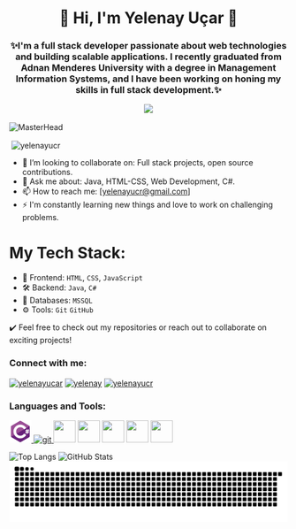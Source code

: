 <h1 align="center">🚀 Hi, I'm Yelenay Uçar 👋</h1>
<h3 align="center">✨I'm a full stack developer passionate about web technologies and building scalable applications. I recently graduated from Adnan Menderes University with a degree in Management Information Systems, and I have been working on honing my skills in full stack development.✨</h3>

<p align="center">
  <a href="https://github.com/yelenayucr/readme-typing-svg">
    <img src="https://readme-typing-svg.demolab.com/?lines=Always%20learning%20new%20things&font=Fira%20Code&center=true&width=440&height=45&color=f75c7e&vCenter=true&pause=1000&size=22" /></a>
</p>

![MasterHead](https://media3.giphy.com/media/v1.Y2lkPTc5MGI3NjExaGMxbXE3OXN4bW03NWp4YTlpNHkyZGYzNjF3M2F1eW11dGRwZjlpcyZlcD12MV9pbnRlcm5hbF9naWZfYnlfaWQmY3Q9Zw/P0WdWDLyQXQyKTUsot/giphy.gif)

<p>&nbsp;<img align="center" src="https://media3.giphy.com/media/v1.Y2lkPTc5MGI3NjExaGMxbXE3OXN4bW03NWp4YTlpNHkyZGYzNjF3M2F1eW11dGRwZjlpcyZlcD12MV9pbnRlcm5hbF9naWZfYnlfaWQmY3Q9Zw/P0WdWDLyQXQyKTUsot/giphy.gif" alt="yelenayucr" /></p>
  
- 👯 I’m looking to collaborate on: Full stack projects, open source contributions.
- 💬 Ask me about: Java, HTML-CSS, Web Development, C#.
- 📫 How to reach me: [yelenayucr@gmail.com]
- ⚡ I'm constantly learning new things and love to work on challenging problems.

# My Tech Stack:
- 🎨 Frontend: `HTML`, `CSS`, `JavaScript`
- 🛠️ Backend: `Java`, `C#`
- 💾 Databases: `MSSQL`
- ⚙️ Tools: `Git` `GitHub`
 
 ✔️ Feel free to check out my repositories or reach out to collaborate on exciting projects!

<h3 align="left">Connect with me:</h3>
<p align="left">
<a href="https://linkedin.com/in/yelenayucar" target="blank"><img align="center" src="https://raw.githubusercontent.com/rahuldkjain/github-profile-readme-generator/master/src/images/icons/Social/linked-in-alt.svg" alt="yelenayucar" height="30" width="40" /></a>
<a href="https://stackoverflow.com/users/yelenay" target="blank"><img align="center" src="https://raw.githubusercontent.com/rahuldkjain/github-profile-readme-generator/master/src/images/icons/Social/stack-overflow.svg" alt="yelenay" height="30" width="40" /></a>
<a href="//medium.com/@yelenayucr" target="blank"><img align="center" src="https://raw.githubusercontent.com/rahuldkjain/github-profile-readme-generator/master/src/images/icons/Social/medium.svg" alt="yelenayucr" height="30" width="40" /></a>
</p>
<div>
<h3 align="left">Languages and Tools:</h3>
<p align="left"> 
    <a href="https://www.w3schools.com/cs/" target="_blank" rel="noreferrer"> <img src="https://raw.githubusercontent.com/devicons/devicon/master/icons/csharp/csharp-original.svg" alt="csharp" width="40" height="40"/> </a> 
    <a href="https://git-scm.com/" target="_blank" rel="noreferrer"> <img src="https://www.vectorlogo.zone/logos/git-scm/git-scm-icon.svg" alt="git" width="40" height="40"/> </a> 
    <a href="https://www.w3.org/html/" target="_blank" rel="noreferrer"> 
    <a href="https://programartudo.blogspot.com/2024/05/html-o-que-e-e-qual-sua-funcionalidade.html?m=1" target="_blank"><img loading="lazy" src="https://cdn.jsdelivr.net/gh/devicons/devicon/icons/html5/html5-original.svg" width="40" height="40"/></a> 
    <a href="https://programartudo.blogspot.com/2024/05/css-significado-e-funcionalidade.html?m=1" target="_blank"><img loading="lazy" src="https://cdn.jsdelivr.net/gh/devicons/devicon/icons/css3/css3-original.svg" width="40" height="40"/></a> 
    <a href="https://programartudo.blogspot.com/2024/05/javascript-significado-e-funcionalidade.html?m=1" target="_blank"><img loading="lazy" src="https://cdn.jsdelivr.net/gh/devicons/devicon/icons/javascript/javascript-original.svg" width="40" height="40"/></a> 
    <a href="https://programartudo.blogspot.com/2024/09/github-o-que-e-como-funciona-e-como.html?m=1" target="_blank"><img loading="lazy" src="https://cdn.jsdelivr.net/gh/devicons/devicon/icons/github/github-original.svg" width="40" height="40"/></a> 
    <a href="https://www.canva.com/pt_br/" target="_blank"><img loading="lazy" src="https://cdn.jsdelivr.net/gh/devicons/devicon/icons/canva/canva-original.svg" width="40" height="40"/></a></div>
                                                                                                                                                                                                                                                                               <img src="https://github-readme-stats.vercel.app/api/top-langs/?username=yelenayucr&size_weight=0.0005&count_weight=0.3&layout=compact&theme=radical" alt="Top Langs" width="450">

<img src="https://github-readme-stats.vercel.app/api?username=yelenayucr&show_icons=true&theme=radical" alt="GitHub Stats" width="450">


                                                                                                                                                                                                                                                    
<picture>
  <source media="(prefers-color-scheme: dark)" srcset="https://raw.githubusercontent.com/CagatayAkkas/CagatayAkkas/output/github-contribution-grid-snake-dark.svg">
  <source media="(prefers-color-scheme: light)" srcset="https://raw.githubusercontent.com/CagatayAkkas/CagatayAkkas/output/github-contribution-grid-snake.svg">
  <img alt="github contribution grid snake animation" src="https://raw.githubusercontent.com/CagatayAkkas/CagatayAkkas/output/github-contribution-grid-snake.svg">
</picture>
